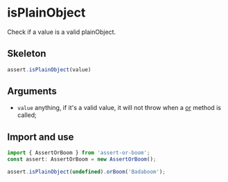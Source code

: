 # isPlainObject

Check if a value is a valid plainObject.

## Skeleton

```ts
assert.isPlainObject(value)
```

## Arguments

- `value` anything, if it's a valid value, it will not throw when a [or](../or.md) method is called;

## Import and use

```ts
import { AssertOrBoom } from 'assert-or-boom';
const assert: AssertOrBoom = new AssertOrBoom();

assert.isPlainObject(undefined).orBoom('Badaboom');
```
